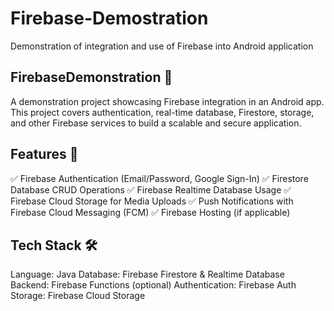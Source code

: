 # Firebase-Demostration
Demonstration of integration and use of Firebase into Android application

## **FirebaseDemonstration 🚀**
A demonstration project showcasing Firebase integration in an Android app. This project covers authentication, real-time database, Firestore, storage, and other Firebase services to build a scalable and secure application.

## **Features 🌟**
✅ Firebase Authentication (Email/Password, Google Sign-In)
✅ Firestore Database CRUD Operations
✅ Firebase Realtime Database Usage
✅ Firebase Cloud Storage for Media Uploads
✅ Push Notifications with Firebase Cloud Messaging (FCM)
✅ Firebase Hosting (if applicable)

## **Tech Stack 🛠️**
Language: Java 
Database: Firebase Firestore & Realtime Database
Backend: Firebase Functions (optional)
Authentication: Firebase Auth
Storage: Firebase Cloud Storage
